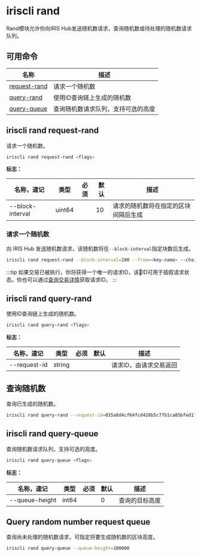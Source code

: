 # iriscli rand

Rand模块允许你向IRIS Hub发送随机数请求，查询随机数或待处理的随机数请求队列。

## 可用命令

| 名称                                       | 描述                               |
| ------------------------------------------ | ---------------------------------- |
| [request-rand](#iriscli-rand-request-rand) | 请求一个随机数                     |
| [query-rand](#iriscli-rand-query-rand)     | 使用ID查询链上生成的随机数         |
| [query-queue](#iriscli-rand-query-queue)   | 查询随机数请求队列，支持可选的高度 |

## iriscli rand request-rand

请求一个随机数。

```bash
iriscli rand request-rand <flags>
```

**标志：**

| 名称，速记       | 类型   | 必须 | 默认 | 描述                                 |
| ---------------- | ------ | ---- | ---- | ------------------------------------ |
| --block-interval | uint64 |      | 10   | 请求的随机数将在指定的区块间隔后生成 |

### 请求一个随机数

向 IRIS Hub 发送随机数请求，该随机数将在`--block-interval`指定块数后生成。

```bash
iriscli rand request-rand --block-interval=100 --from=<key-name> --chain-id=irishub --fee=0.3iris --commit
```

:::tip
如果交易已被执行，你将获得一个唯一的请求ID，该ID可用于插叙请求状态。你也可以通过[查询交易详情](./tendermint.md#iriscli-tendermint-tx)获取请求ID。
:::

## iriscli rand query-rand

使用ID查询链上生成的随机数。

```bash
iriscli rand query-rand <flags>
```

**标志：**

| 名称，速记   | 类型   | 必须 | 默认 | 描述                   |
| ------------ | ------ | ---- | ---- | ---------------------- |
| --request-id | string |      |      | 请求ID，由请求交易返回 |

## 查询随机数

查询已生成的随机数。

```bash
iriscli rand query-rand --request-id=035a8d4cf64fcd428b5c77b1ca85bfed172d3787be9bdf0887bbe8bbeec3932c
```

## iriscli rand query-queue

查询随机数请求队列，支持可选的高度。

```bash
iriscli rand query-queue <flags>
```

**标志：**

| 名称，速记     | 类型  | 必须 | 默认 | 描述           |
| -------------- | ----- | ---- | ---- | -------------- |
| --queue-height | int64 |      | 0    | 查询的目标高度 |

## Query random number request queue

查询尚未处理的随机数请求，可指定将要生成随机数的区块高度。

```bash
iriscli rand query-queue --queue-height=100000
```
